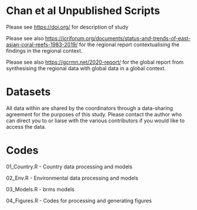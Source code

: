# Chan et al Unpublished Scripts
Please see https://doi.org/ for description of study

Please see also https://icriforum.org/documents/status-and-trends-of-east-asian-coral-reefs-1983-2019/ for the regional report contextualising the findings in the regional context.

Please see also https://gcrmn.net/2020-report/ for the global report from synthesising the regional data with global data in a global context.

# Datasets
All data within are shared by the coordinators through a data-sharing agreement for the purposes of this study. Please contact the author who can direct you to or liaise with the various contributors if you would like to access the data.

# Codes
01_Country.R - Country data processing and models 

02_Env.R - Environmental data processing and models

03_Models.R - brms models

04_Figures.R - Codes for processing and generating figures
